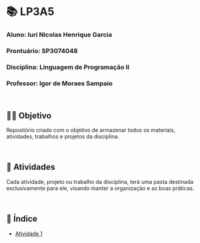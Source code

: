 # 📚 LP3A5 
<h3>Aluno: Iuri Nicolas Henrique Garcia</h3>
<h3>Prontuário: SP3074048</h3>
<h3>Disciplina: Linguagem de Programação II</h3>
<h3>Professor: Igor de Moraes Sampaio</h3>

<br>

## 👨‍🎓 Objetivo 
Repositório criado com o objetivo de armazenar todos os materiais, atividades, trabalhos e projetos da disciplina.

<br>

## 📝 Atividades
Cada atividade, projeto ou trabalho da disciplina, terá uma pasta destinada exclusivamente para ele, visando manter a organização e as boas práticas.

<br>

## 📑 Índice
- [Atividade 1](https://github.com/iurihenriq/LP3A5/tree/main/atividade01)
